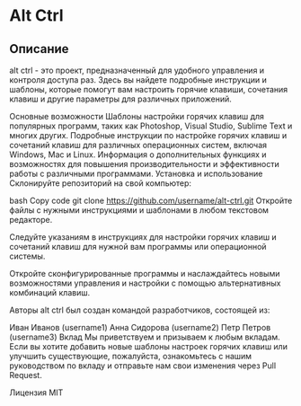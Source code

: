 # Alt Ctrl
## Описание
alt ctrl - это проект, предназначенный для удобного управления и контроля доступа раз. Здесь вы найдете подробные инструкции и шаблоны, которые помогут вам настроить горячие клавиши, сочетания клавиш и другие параметры для различных приложений.

Основные возможности
Шаблоны настройки горячих клавиш для популярных программ, таких как Photoshop, Visual Studio, Sublime Text и многих других.
Подробные инструкции по настройке горячих клавиш и сочетаний клавиш для различных операционных систем, включая Windows, Mac и Linux.
Информация о дополнительных функциях и возможностях для повышения производительности и эффективности работы с различными программами.
Установка и использование
Склонируйте репозиторий на свой компьютер:

bash
Copy code
git clone https://github.com/username/alt-ctrl.git
Откройте файлы с нужными инструкциями и шаблонами в любом текстовом редакторе.

Следуйте указаниям в инструкциях для настройки горячих клавиш и сочетаний клавиш для нужной вам программы или операционной системы.

Откройте сконфигурированные программы и наслаждайтесь новыми возможностями управления и настройки с помощью альтернативных комбинаций клавиш.

Авторы
alt ctrl был создан командой разработчиков, состоящей из:

Иван Иванов (username1)
Анна Сидорова (username2)
Петр Петров (username3)
Вклад
Мы приветствуем и призываем к любым вкладам. Если вы хотите добавить новые шаблоны настроек горячих клавиш или улучшить существующие, пожалуйста, ознакомьтесь с нашим руководством по вкладу и отправьте нам свои изменения через Pull Request.

Лицензия
MIT